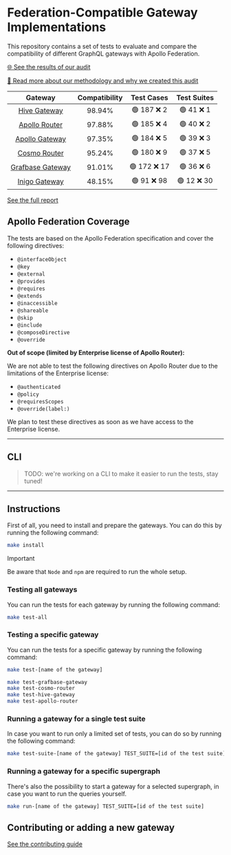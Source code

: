 # Federation-Compatible Gateway Implementations

This repository contains a set of tests to evaluate and compare the compatibility of different GraphQL gateways with Apollo Federation.

[🌐 See the results of our audit](https://the-guild.dev/graphql/hive/federation-gateway-audit)

[📖 Read more about our methodology and why we created this audit](https://the-guild.dev/graphql/hive/federation-gateway-audit#manifesto)

<!-- gateways:start -->

|                          Gateway                           | Compatibility |  Test Cases  | Test Suites |
| :--------------------------------------------------------: | :-----------: | :----------: | :---------: |
| [Hive Gateway](https://the-guild.dev/graphql/hive/gateway) |    98.94%     | 🟢 187 ❌ 2  | 🟢 41 ❌ 1  |
|      [Apollo Router](https://www.apollographql.com/)       |    97.88%     | 🟢 185 ❌ 4  | 🟢 40 ❌ 2  |
|      [Apollo Gateway](https://www.apollographql.com/)      |    97.35%     | 🟢 184 ❌ 5  | 🟢 39 ❌ 3  |
|          [Cosmo Router](https://wundergraph.com)           |    95.24%     | 🟢 180 ❌ 9  | 🟢 37 ❌ 5  |
|          [Grafbase Gateway](https://grafbase.com)          |    91.01%     | 🟢 172 ❌ 17 | 🟢 36 ❌ 6  |
|             [Inigo Gateway](https://inigo.io)              |    48.15%     | 🟢 91 ❌ 98  | 🟢 12 ❌ 30 |

<!-- gateways:end -->

[See the full report](./REPORT.md)

## Apollo Federation Coverage

The tests are based on the Apollo Federation specification and cover the following directives:

- `@interfaceObject`
- `@key`
- `@external`
- `@provides`
- `@requires`
- `@extends`
- `@inaccessible`
- `@shareable`
- `@skip`
- `@include`
- `@composeDirective`
- `@override`

**Out of scope (limited by Enterprise license of Apollo Router):**

We are not able to test the following directives on Apollo Router due to the limitations of the Enterprise license:

- `@authenticated`
- `@policy`
- `@requiresScopes`
- `@override(label:)`

We plan to test these directives as soon as we have access to the Enterprise license.

---

## CLI

> TODO: we're working on a CLI to make it easier to run the tests, stay tuned!

---

## Instructions

First of all, you need to install and prepare the gateways. You can do this by running the following command:

```bash
make install
```

> [!IMPORTANT]
> Be aware that `Node` and `npm` are required to run the whole setup.

### Testing all gateways

You can run the tests for each gateway by running the following command:

```bash
make test-all
```

### Testing a specific gateway

You can run the tests for a specific gateway by running the following command:

```bash
make test-[name of the gateway]

make test-grafbase-gateway
make test-cosmo-router
make test-hive-gateway
make test-apollo-router
```

### Running a gateway for a single test suite

In case you want to run only a limited set of tests, you can do so by running the following command:

```bash
make test-suite-[name of the gateway] TEST_SUITE=[id of the test suite]
```

### Running a gateway for a specific supergraph

There's also the possibility to start a gateway for a selected supergraph, in case you want to run the queries yourself.

```bash
make run-[name of the gateway] TEST_SUITE=[id of the test suite]
```

## Contributing or adding a new gateway

[See the contributing guide](./.github/CONTRIBUTING.md)
